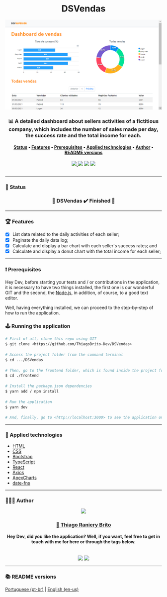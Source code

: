 <h1 align="center">DSVendas</h1>

<div align="center">
    <img src="./.github/dsvendas.png">
</div>

<h3 align="center">
    📊 A detailed dashboard about sellers activities of a fictitious company, which includes the number of sales made per day, the success rate and the total income for each.
</h3>

<h4 align="center">
    <a href="#-status">Status</a> •
    <a href="#-features">Features</a> • 
    <a href="#%EF%B8%8F-prerequisites">Prerequisites</a> • 
    <a href="#-applied-technologies">Applied technologies</a> • 
    <a href="#-author">Author</a> •
    <a href="#-readme-versions">README versions</a>
</h4>

<div align="center">
    <a href="https://thiago-dsvendas.netlify.app/">
      <img src="https://api.netlify.com/api/v1/badges/3d72cf27-bf99-44cd-b7e7-660d2d14845b/deploy-status" />
    </a>
    <img src="https://img.shields.io/github/license/ThiagoBrito-Dev/Podcastr?color=ff8400&style=for-the-badge" />
    <img src="https://img.shields.io/static/v1?label=version&message=1.0.0&color=ff8400&style=for-the-badge" />
    <img src="https://img.shields.io/static/v1?label=yarn&message=v1.22.5&color=ff8400&style=for-the-badge" />
</div>

<br/>
<hr>

### 🏁 Status

<h3 align="center">
	🎉  DSVendas ✔️ Finished 🎉
</h3>

<hr>

### 🏆 Features

- [x] List data related to the daily activities of each seller;
- [x] Paginate the daily data log;
- [x] Calculate and display a bar chart with each seller's success rates; and
- [x] Calculate and display a donut chart with the total income for each seller;

<hr>

### ❗️ Prerequisites

Hey Dev, before starting your tests and / or contributions in the application, it is necessary to have two things installed, the first one is our wonderful GIT and the second, the [Node.js](https://nodejs.org/en/), in addition, of course, to a good text editor.

Well, having everything installed, we can proceed to the step-by-step of how to run the application.

### 🕹️ Running the application

```bash
# First of all, clone this repo using GIT
$ git clone <https://github.com/ThiagoBrito-Dev/DSVendas>

# Access the project folder from the command terminal
$ cd .../DSVendas

# Then, go to the frontend folder, which is found inside the project folder
$ cd ./frontend

# Install the package.json dependencies
$ yarn add / npm install

# Run the application
$ yarn dev

# And, finally, go to <http://localhost:3000> to see the application on the local server
```

<hr>

### 🔮 Applied technologies

- [HTML](https://devdocs.io/html/)
- [CSS](https://devdocs.io/css/)
- [Bootstrap](https://getbootstrap.com/)
- [TypeScript](https://www.typescriptlang.org/)
- [React](https://pt-br.reactjs.org/)
- [Axios](https://axios-http.com/)
- [ApexCharts](https://apexcharts.com/)
- [date-fns](https://date-fns.org/)

<hr>

### 👨🏽‍🎓 Author

<div align="center">
    <img src="https://github.com/ThiagoBrito-Dev.png" width="275px" />
    <br />
    <a href="https://twitter.com/JamesRyBrito">
        <h3>
        🤝 Thiago Raniery Brito
        </h3>
    </a>
    <h4>Hey Dev, did you like the application? Well, if you want, feel free to get in touch with me for here or through the tags below.</h4>
    <br />
    <a href="https://www.linkedin.com/in/thiagoranierybrito/">
        <img src="https://img.shields.io/badge/-LinkedIn-blue?style=for-the-badge&logo=Linkedin&logoColor=white&link=https://www.linkedin.com/in/thiagoranierybrito/" /></a>
    <a href="mailto:thiagobritotrs@gmail.com">
        <img src="https://img.shields.io/badge/-Gmail-c14438?style=for-the-badge&logo=Gmail&logoColor=white&link=mailto:thiagobritotrs@gmail.com" /></a>
</div>

<hr>

### 📚 README versions

<p>
    <a href="https://github.com/ThiagoBrito-Dev/DSVendas/blob/main/README.md">Portuguese (pt-br)</a> 
        |   
    <a href="https://github.com/ThiagoBrito-Dev/DSVendas/blob/main/README-en.md">English (en-us)</a>
</p>
